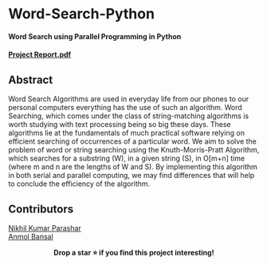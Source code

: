# Word-Search-Python
#### Word Search using Parallel Programming in Python

#### [Project Report.pdf](https://github.com/anmolbansal7/Word-Search-Python/files/7789345/PDC.Project.Final.Report.pdf)

## Abstract
Word Search Algorithms are used in everyday life from our phones to our personal computers everything has the use of such an algorithm. Word Searching, which comes under the class of string-matching algorithms is worth studying with text processing being so big these days. These algorithms lie at the fundamentals of much practical software relying on efficient searching of occurrences of a particular word. We aim to solve the problem of word or string searching using the Knuth-Morris-Pratt Algorithm, which searches for a substring (W), in a given string (S), in O[m+n] time (where m and n are the lengths of W and S). By implementing this algorithm in both serial and parallel computing, we may find differences that will help to conclude the efficiency of the algorithm.


## Contributors
[Nikhil Kumar Parashar](https://github.com/NikhilKP631197)
<br>
[Anmol Bansal](https://github.com/anmolbansal7)

<p align = "center"><b>
Drop a star ⭐ if you find this project interesting!
  </b></p>
